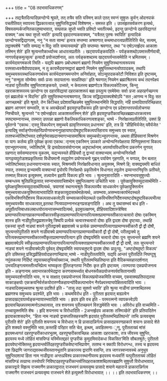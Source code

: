 +++
title = "08 तदभावाधिकरणम्"

+++
तद्यत्रैतदित्यादिछान्दोग्ये श्रूयते, तत् तत्रैव सति यस्मिन् काले एतत् स्वप्नं सुषुप्तः कुर्वन् ओदनपाकं पचतीतिवत् स्वापस्य द्विप्रकारत्वात् सुषुप्तिसिद्धयर्थं विशेषणम् - समस्त इति । उपसंहृतसर्वकरण इत्यर्थः, विषयसम्पर्कजनितकालुष्याभावात्, सम्प्रसन्नः सुप्तो भवति प्रविष्टो भवतीत्यर्थः, इदन्तु छान्दोग्ये दहरविद्यागतं वाक्यम् "अथ यथा सुप्तो भवति' इत्यादि वृहदारण्यकवाक्यम्, "यत्रैतत् पुरुषः स्वपिति' इत्यादिकं छान्दोग्यसद्विद्यागतम्, ननु "न सता साम्य' इत्यत्र सप्तम्या अश्रवणात् कथमाधारत्वप्रतीतिरिति चेत्, सत्यम्, तद्वाक्यशेषे "सति सम्पद्य न विदुः सति सम्पत्स्यामहे' इति सप्तम्याः श्रवणात्, तथा "य एषोऽन्तर्हृदय आकाशः तस्मिन् शेते' इति श्रुत्यन्तरैकार्थ्याच्च आधारत्वप्रतीतेः । खट्वापर्यङ्कवदिति - पर्यङ्कशब्दोऽयमास्तीर्णवाची, नागपर्यङ्कमुत्सृत्य' इत्यादौ प्रयोजदर्शनात्, अतः पर्यङ्कशब्दस्य खट्वापर्यन्तत्वमेवेति न भ्रमितव्यम् । कार्यभेदावगमकत्वे त्विति - यद्यपि ब्रह्मणः प्रबोधश्रवणं ब्रह्मणो नियमेन सुषुप्तिस्थानत्वरूपस्य परमसाध्यस्यैवोपपादकम्, न तु कायर्भेदावगमद्वारां ब्रह्मणो नियमेन सुषुप्तिस्थानत्वोपपादकम्, तथापि समुच्चयरूपस्थाधिकरणार्थस्य कार्यभेदावगममन्तरेण अनिर्वाहात्, सोऽप्युपादककोटौ निविशत इति दृष्टव्यम्, ननु "सन्मूला सोम्येमाः सर्वाः प्रजाः सदायतानाः सत्प्रतिष्ठाः' इति श्रवणात् नियमेन ब्रह्माश्रितस्य कथं तदनपेक्ष्य नाड्यां पुरीततीव सुषुप्तिराशङ्कयते, उच्यते, न केवलस्य ब्रह्मणोऽत्र विकल्पकोटित्वम्, किन्तु दहराकाशरूपस्य छान्दोग्य एव दहारविद्यायां दहराकाशरूपं बह्म प्रस्तुत्य एवमेवेमाः सर्वाः प्रजा अहरहर्गच्छन्त्य एतं ब्रह्मलोकं न विदन्ति' इति सुषुप्तिस्थानत्वश्रवणात्, किञ्च सद्धिद्यावाक्यशेषोऽपि "सत ;आगम्य न विदुः सत आगच्छामहे' इति श्रूयते, तेन किञ्चित् प्रदेशावच्छिन्नमेव सुषुप्तिस्थानमिति सिद्धयति; नर्हि ग्रामादिवापरिच्छिन्नात् ब्रह्मण आगमनं सम्भवति, स च अवच्छेदकों हृदयपुण्डरीकरूप इति छान्दोग्य एव प्रदेशान्तरपर्यालोचनया निश्चीयते, श्रुत्यन्तरे "य एषोन्तर्हृदय आकाशस्तस्मिन् शेते' इति हृदयपुण्डरीकावच्छिन्नब्रह्माधारकत्वस्य स्पष्टमाम्नानाच्च, तस्मात् उपपन्ना ब्रह्मणो वैकल्पिकाधिकरणत्वशङ्का, भाष्ये - निरपेक्षत्वप्रतीतेरिति, उक्त्तं हि पूर्वतन्त्रे "एकाथर्ास्तु विकल्पेरन् समुच्चये ह्यावृत्तिस्स्यात् प्रधानस्य' इति, तत्र हि "व्रीहिभिर्यजेत् यवैर्यजेत ' इत्यादिषु सर्वाङ्गोपसंहारिप्रयोगवचनानुग्रहायाष्टदोषदुष्टविकल्पपरिहाराय समुच्चय एव स्यात्, ततश्चज्योतिष्टोभवत् दर्शपूर्णमासप्रदानमागाभ्यासमाश्रित्य समुच्चयोऽभ्युपगन्तव्यः, अथवा व्रीहियवानां मिश्रणेन वा यागः कर्तव्य इति पूर्वपक्षं कृत्वा एकाथर्ानाम् एकस्मिन् उपकारे अन्योन्यनिरपेक्षतया विनियुक्त्तानां विकल्प एवाभ्युपगन्तव्यः, ज्योतिष्टोमे, हि द्रव्यदेवतासंयोगानाम् अदृष्टार्थानाम् अपर्य्यायविधायिना प्रकरणेन युगपत् ग्रहणात् सर्वसम्पादनाय युकतम्, यद्यभ्यस्यते व्रीहियवौ तु द्वाभ्यां वाक्याभ्याम् अन्योन्यनिरपेक्षौ यागद्रव्यपुरोडाशप्रकृतितया विधीयमानौ तद्द्वारेण प्रयोगवचनो गृह्णन् पर्यायेण गृहणाति, न यगपत्, येन बलात् ज्योतिष्टोमवत् प्रधानयागाभ्यासः स्यात्, मिश्रणमपि निरपेक्षविधानात् अयुक्त्तम्, मिश्रणे हि; वाक्यद्वयमपि बाधितं स्यात्, तस्मात् द्वाभ्यामपि वाक्याभ्यां द्वयोरपि निरपेक्षयोः प्रकृतित्वेन विधानात् तद्वलेन द्रव्यान्तरनिवृत्तिः प्रतीयते, तस्मात् विकल्प इत्युक्त्तम्, तन्न्यायेन इहापि विकल्प इति भावः । श्रुत्यनुसारादिति - स्वप्नाभावसुषुप्त्योः सम्बन्धस्य श्रुतिप्रसिद्धत्वात् स्वप्नाभाववाचिशब्देन सुषुप्तिलक्षणा उचितेति भावः । पूर्वपक्षयुक्त्तिव्युदासार्थमिति - पूर्वपक्षयुक्त्तित्वव्युदासार्थमित्यर्थः, त्रयाणशं स्थानत्वश्रुतेः विकल्पस्यैव साधकत्वेन पूर्वपक्षयुक्त्तित्वेन समुच्चयसाधकयुक्त्तित्वाभावादिति शङ्काव्युदासार्थमाहेत्यर्थः, अयम्भावः,असम्भवत्कार्यभेदस्थले एकविभक्त्तिनिर्देशस्य विकल्पसाधकत्वेऽपि सम्भवत्कार्यभेदस्थले एकविभक्त्तिनिर्देशस्याष्टदोषदुष्टविकल्पभीत्या समुच्चयस्यैव साधकत्वात्,इतरथा नित्यपदाम्नानभङ्गप्रसङ्गादिति । अथ तु यथासम्भवं बाध इति - अपूर्वोत्पत्तिबाधफलबाधयोरत्यन्तासम्भवादित्यर्थः, इदमुपलक्षणम्, व्रीहियवादिशास्त्रेष्विव प्रामाण्यपरित्यागाप्राकाण्यस्वीकारस्वीकृताप्रामाण्यपरित्यागपरित्यक्त्तप्रामाण्यस्तीकाराःचत्वारो दोषाः एकस्मिन् शास्त्र इति नाडीपुरीतद्व्रह्मशास्त्रेषु त्रिष्वपि प्रत्येकं चत्वारश्चत्वारो दोषाः इति द्वादश दोषा दृष्टव्याः, तथाहि एकस्यां सुप्तौ नाड्यां शयने पुरीतद्वाक्ये ब्रह्मवाक्ये च प्रत्येकं प्रामाण्यापरित्यागाप्रामाण्यस्वीकारौ द्वौ द्वौ दोषौ, सुप्त्यन्तरेपुरीतति शयने नाडीवाक्ये प्रामाण्यपरित्यागाप्रामाण्यस्वीकारौ द्वौ द्वौ दोषौ, परीतद्वाक्ये तु परित्यक्त्तप्रामाण्यस्वीकारस्वीकृताप्रामाण्यपरित्याग इति दोषद्वयमिति चत्वारो दोषाः पुनः सुप्त्यन्तरे ब्रह्मणि शयने ब्रह्मवाक्येऽपि स्वीकृताप्रामाण्यपरित्यागापरित्यागपरित्यक्त्ताप्रामाण्यस्वीकाररूपौ द्वौ द्वौ दाषौ, ततः सुप्त्यन्तरे नाड्यां शयने नाडीवाक्येऽपि पूर्ववत् दोषद्वयमिति स्वापचतुष्टये द्वादश दोषाः प्रादुःप्युः, "अष्टदोषदुष्टो विकल्प' इति उक्त्तिस्तु प्रसिद्धव्रीहियवोदाहरणाभिप्राया,भाष्ये - नाडीपुरीतताविति, यद्यपि आन्तरं पुरीतदिति निघण्टुषु नपुंसकत्या निर्दिष्टं तद्वयाख्यातृभिर्व्याख्याञ्च, तथापि पुरीततमभिप्रतिष्ठन्त इति वैदिकव्यवहारदर्शनात् उभयलिङ्गत्वमस्तीत्यभिप्रेत्य भाष्यकृता पुँल्लिङ्गतया निर्देशः कृत इति द्रष्टव्यम् ।परम्परया एकप्रयोजनत्व इति - अङ्गानाम् अवान्तरकार्यभेदद्वारा करणसामर्थ्यात् बोधनरूपैकप्रयोजनपर्यवसितानामपि समुच्चयदर्शनादिति भावः, न च साक्षात् एकप्रयोजनत्वं विकल्पप्रयोजकमिति वाच्यम्, एकवाक्यप्रतिपाद्यतया साकाङ्क्षयोः एकक्रयनिर्वर्त्तकयोरारुण्यैकहायन्योर्विकल्पाभावेन नैरपेक्ष्यस्याप्यपेक्षितत्वादिति भावः । नाड्यादिसमुच्चयश्च श्रुत्या प्रदशिर्त इति - "तासु तदा सुक्त्तो भवति' इति श्रुत्या नाडीनां प्राणशब्दितस्य ब्रह्मणश्च समुच्चयः प्रदर्श्यते, इति भावः । कथमविरोध इति - पुरीतता हृदयात् बाह्यत्वेन प्रासादखट्वापर्य्यङ्कन्यायास्भवादिति भावः । हृदय इति वच इति - परमरत्मनो व्यापकत्त्वेऽपि हृदयावच्छिन्नपरमात्मनोऽतथात्वात्, तत्र शयनस्य पुरीतच्छयनं विरुद्धमेवेति भावः । अविरोध इति वाच्यमिति - तच्चायुक्त्तमिति शेषः । हृदि शयनस्य च विरोधादिति - 2अन्तर्हृदय आकाशः तस्मिञ्छेते' इति प्रतिपादितेन हृदयाकाशसदनेन, "हिता नाम नाड्यो द्वासप्ततिसहस्त्राणि हृदयांत् पुरीततमभिप्रतिष्ठन्ते' ताभिः प्रत्यवसृष्य पुरीतति शेते' इति पुरीतति शयनस्य च विरोधात् न हि प्रासादान्निर्गत्य प्रासादप्रावरणप्राकारे शयानः प्रासादे शेते इति शक्यते वक्त्तुमिति भावः,कस्तर्हि परिहार सति चेत्, इत्थम्, अवहितमनाः ृणु, पुरीतताख्यं मांसं हृदयमध्यगतं दहरपुण्डरीकाधारभूतम्, दहरपुण्हरीकावच्छिन्नः आकाशः दहराकाशः, तत्र जीवस्य सुषुप्तिः, हृदयस्य मध्ये लोहितं मांसपिण्डं यस्मिँस्तद्दहरं पुण्डरीकं कुमुदमिवादेकधा विकसित'मिति सौबलश्रुतेः; पुरीततो हृदयवेष्टनोक्तिस्तु हृदयान्तर्वर्तिदहरपुण्डरीकवेष्टनाभिप्रायेण, ततश्च न क्कापि विरोधगन्धः, तस्य च हृदयस्य दश छिद्राणि जागराद्यवस्थजीवस्तानभूतानि प्राकारस्य द्वाराणि वसन्ति, तत्र जागरस्वप्नावस्थे अनुभूय सुषुप्तिदशायां हिता नाम नाडीद्वारा अन्तःप्रविश्य प्राकारस्थानीयस्य हृदयस्य मध्यवर्त्ति यत्पुरीतताख्यं लोहितं मांसपिण्डं तत्प्राप्य तस्योपरि निविष्टदहरपुण्डरीकान्तर्वत्तिदहराकाशशब्दितपरब्रह्मणि सुषुप्तौ विरोधाभावात्, प्राकारद्वारे विहृत्य राजमार्गेण प्राकारद्वारात् राजभवनं प्रत्यवसृष्य प्रासादे शयाने महाराजे प्राकारान्निर्गत्व राजमार्गेण राजभवनं प्रत्यवसृष्य राजभवने शेते इत्युक्त्तौ विरोधाभावात् ।। ।। इति तदभावाधिकरणम् ।।